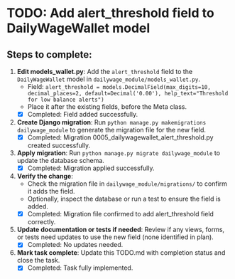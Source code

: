 # TODO: Add alert_threshold field to DailyWageWallet model

## Steps to complete:

1. **Edit models_wallet.py**: Add the `alert_threshold` field to the `DailyWageWallet` model in `dailywage_module/models_wallet.py`.
   - Field: `alert_threshold = models.DecimalField(max_digits=10, decimal_places=2, default=Decimal('0.00'), help_text="Threshold for low balance alerts")`
   - Place it after the existing fields, before the Meta class.
   - [x] Completed: Field added successfully.

2. **Create Django migration**: Run `python manage.py makemigrations dailywage_module` to generate the migration file for the new field.
   - [x] Completed: Migration 0005_dailywagewallet_alert_threshold.py created successfully.

3. **Apply migration**: Run `python manage.py migrate dailywage_module` to update the database schema.
   - [x] Completed: Migration applied successfully.

4. **Verify the change**:
   - Check the migration file in `dailywage_module/migrations/` to confirm it adds the field.
   - Optionally, inspect the database or run a test to ensure the field is added.
   - [x] Completed: Migration file confirmed to add alert_threshold field correctly.

5. **Update documentation or tests if needed**: Review if any views, forms, or tests need updates to use the new field (none identified in plan).
   - [x] Completed: No updates needed.

6. **Mark task complete**: Update this TODO.md with completion status and close the task.
   - [x] Completed: Task fully implemented.
